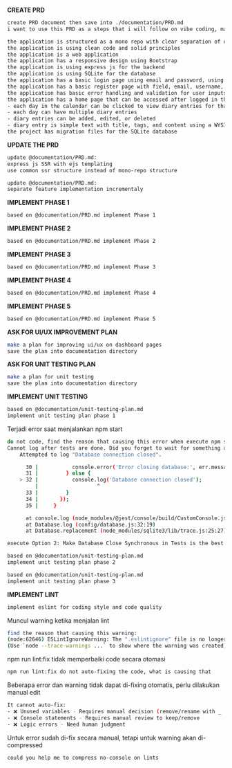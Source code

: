**CREATE PRD**

```sh
create PRD document then save into ./documentation/PRD.md
i want to use this PRD as a steps that i will follow on vibe coding, make sure the document is concise and easy to read

the application is structured as a mono repo with clear separation of concerns
the application is using clean code and solid principles
the application is a web application
the application has a responsive design using Bootstrap
the application is using express js for the backend
the application is using SQLite for the database
the application has a basic login page using email and password, using JWT for authentication
the application has a basic register page with field, email, username, birth date, gender and password as inputs
the application has basic error handling and validation for user inputs
the application has a home page that can be accessed after logged in that shows a full calendar of the current month:
- each day in the calendar can be clicked to view diary entries for that day
- each day can have multiple diary entries
- diary entries can be added, edited, or deleted
- diary entry is simple text with title, tags, and content using a WYSIWYG editor
the project has migration files for the SQLite database
```

**UPDATE THE PRD**
```sh
update @documentation/PRD.md:
express js SSR with ejs templating
use common ssr structure instead of mono-repo structure
```

```sh
update @documentation/PRD.md:
separate feature implementation incrementaly
```

**IMPLEMENT PHASE 1**
```sh
based on @documentation/PRD.md implement Phase 1
```

**IMPLEMENT PHASE 2**
```sh
based on @documentation/PRD.md implement Phase 2
```

**IMPLEMENT PHASE 3**
```sh
based on @documentation/PRD.md implement Phase 3
```

**IMPLEMENT PHASE 4**
```sh
based on @documentation/PRD.md implement Phase 4
```

**IMPLEMENT PHASE 5**
```sh
based on @documentation/PRD.md implement Phase 5
```

**ASK FOR UI/UX IMPROVEMENT PLAN**
```sh
make a plan for improving ui/ux on dashboard pages
save the plan into documentation directory
```

**ASK FOR UNIT TESTING PLAN**
```sh
make a plan for unit testing
save the plan into documentation directory
```

**IMPLEMENT UNIT TESTING**
```sh
based on @documentation/unit-testing-plan.md
implement unit testing plan phase 1
```
Terjadi error saat menjalankan npm start
```sh
do not code, find the reason that causing this error when execute npm start. here is the error:
Cannot log after tests are done. Did you forget to wait for something async in your test?
    Attempted to log "Database connection closed".

      30 |           console.error('Error closing database:', err.message);
      31 |         } else {
    > 32 |           console.log('Database connection closed');
         |                   ^
      33 |         }
      34 |       });
      35 |     }

      at console.log (node_modules/@jest/console/build/CustomConsole.js:141:10)
      at Database.log (config/database.js:32:19)
      at Database.replacement (node_modules/sqlite3/lib/trace.js:25:27)
```

```sh
execute Option 2: Make Database Close Synchronous in Tests is the best option.
```

```sh
based on @documentation/unit-testing-plan.md
implement unit testing plan phase 2
```

```sh
based on @documentation/unit-testing-plan.md
implement unit testing plan phase 3
```

**IMPLEMENT LINT**
```sh
implement eslint for coding style and code quality
```

Muncul warning ketika menjalan lint
```sh
find the reason that causing this warning:
(node:62646) ESLintIgnoreWarning: The ".eslintignore" file is no longer supported. Switch to using the "ignores" property in "eslint.config.js": https://eslint.org/docs/latest/use/configure/migration-guide#ignoring-files
(Use `node --trace-warnings ...` to show where the warning was created)
```

npm run lint:fix tidak memperbaiki code secara otomasi
```sh
npm run lint:fix do not auto-fixing the code, what is causing that
```

Beberapa error dan warning tidak dapat di-fixing otomatis, perlu dilakukan manual edit
```sh
It cannot auto-fix:
- ❌ Unused variables - Requires manual decision (remove/rename with _ prefix)
- ❌ Console statements - Requires manual review to keep/remove
- ❌ Logic errors - Need human judgment
```

Untuk error sudah di-fix secara manual, tetapi untuk warning akan di-compressed
```sh
could you help me to compress no-console on lints
```
